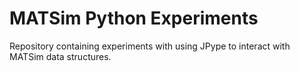 MATSim Python Experiments
=========================

Repository containing experiments with using JPype to interact with MATSim data structures.
